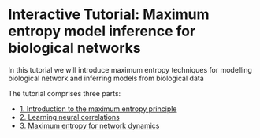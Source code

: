 # Interactive Tutorial: Maximum entropy model inference for biological networks

In this tutorial we will introduce maximum entropy techniques for modelling biological network and inferring models from biological data

The tutorial comprises three parts:
* [1. Introduction to the maximum entropy principle](https://colab.research.google.com/github/MiguelAguilera/Neuro-MaxEnt-inference-tutorial/blob/main/1.Introduction_to_MaxEnt_methods.ipynb)
* [2. Learning neural correlations](https://colab.research.google.com/github/MiguelAguilera/Neuro-MaxEnt-inference-tutorial/blob/main/2.Learning_neural_correlations.ipynb)
* [3. Maximum entropy for network dynamics]()
